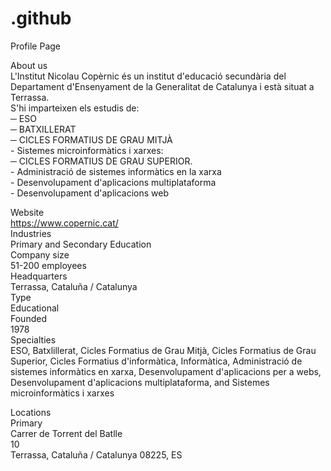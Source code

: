 # .github
Profile Page <br />

About us <br />
L'Institut Nicolau Copèrnic és un institut d'educació secundària del Departament d'Ensenyament de la Generalitat de Catalunya i està situat a Terrassa. <br />
S'hi imparteixen els estudis de: <br />
     ─ ESO <br />
     ─ BATXILLERAT <br />
     ─ CICLES FORMATIUS DE GRAU MITJÀ <br />
           - Sistemes microinformàtics i xarxes: <br />
     ─ CICLES FORMATIUS DE GRAU SUPERIOR. <br />
           - Administració de sistemes informàtics en la xarxa <br />
           - Desenvolupament d'aplicacions multiplataforma <br />
           - Desenvolupament d'aplicacions web <br />
           
Website <br />
https://www.copernic.cat/ <br />
Industries <br />
Primary and Secondary Education <br />
Company size <br />
51-200 employees <br />
Headquarters <br />
Terrassa, Cataluña / Catalunya <br />
Type <br />
Educational <br />
Founded <br />
1978 <br />
Specialties <br />
ESO, Batxlillerat, Cicles Formatius de Grau Mitjà, Cicles Formatius de Grau Superior, Cicles Formatius d'informàtica, Informàtica, Administració de sistemes informàtics en xarxa, Desenvolupament d'aplicacions per a webs, Desenvolupament d'aplicacions multiplataforma, and Sistemes microinformàtics i xarxes



Locations <br />
Primary <br />
Carrer de Torrent del Batlle <br />
10 <br />
Terrassa, Cataluña / Catalunya 08225, ES <br />
